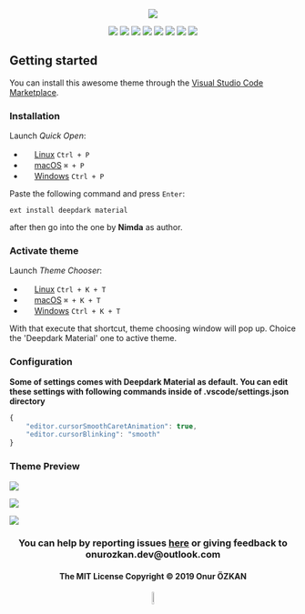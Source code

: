 <p align="center">
<img src="https://user-images.githubusercontent.com/39852038/53187435-2fc20100-3614-11e9-81bd-09a3e3eb934e.png"/>
</p>

<p align="center">
<img src="https://img.shields.io/badge/github-ozkanonur-212121.svg?style=flat-square&colorB=b71c1c"/>
<img src="https://img.shields.io/travis/com/ozkanonur/vscode-deepdark-material.svg?color=black&label=.travis-ci&style=flat-square"/>
<img src="https://img.shields.io/circleci/project/github/ozkanonur/vscode-deepdark-material/master.svg?color=black&label=.circleci&style=flat-square"/>
<img src="https://img.shields.io/visual-studio-marketplace/v/Nimda.deepdark-material.svg?color=black&style=flat-square"/>
<img src="https://img.shields.io/github/repo-size/ozkanonur/vscode-deepdark-material.svg?colorB=black&label=repo%20size&style=flat-square"/>
<img src="https://img.shields.io/visual-studio-marketplace/d/Nimda.deepdark-material.svg?color=black&style=flat-square"/>
<img src="https://img.shields.io/visual-studio-marketplace/stars/Nimda.deepdark-material.svg?color=black&style=flat-square"/>
<img src="https://img.shields.io/github/license/ozkanonur/vscode-deepdark-material.svg?color=000000&style=flat-square"/>
</p>

## Getting started

You can install this awesome theme through the [Visual Studio Code Marketplace](https://marketplace.visualstudio.com/items?itemName=Nimda.deepdark-material).

### Installation

Launch *Quick Open*:

* <img src="https://www.kernel.org/theme/images/logos/favicon.png" width=16 height=16/> <a href="https://code.visualstudio.com/shortcuts/keyboard-shortcuts-linux.pdf">Linux</a> `Ctrl + P`
* <img src="https://developer.apple.com/favicon.ico" width=16 height=16/> <a href="https://code.visualstudio.com/shortcuts/keyboard-shortcuts-macos.pdf">macOS</a> `⌘ + P`
* <img src="https://www.microsoft.com/favicon.ico" width=16 height=16/> <a href="https://code.visualstudio.com/shortcuts/keyboard-shortcuts-windows.pdf">Windows</a> `Ctrl + P`

Paste the following command and press `Enter`:

```shell
ext install deepdark material
```

after then go into the one by **Nimda** as author.

### Activate theme

Launch *Theme Chooser*:

* <img src="https://www.kernel.org/theme/images/logos/favicon.png" width=16 height=16/> <a href="https://code.visualstudio.com/shortcuts/keyboard-shortcuts-linux.pdf">Linux</a> `Ctrl + K + T`
* <img src="https://developer.apple.com/favicon.ico" width=16 height=16/> <a href="https://code.visualstudio.com/shortcuts/keyboard-shortcuts-macos.pdf">macOS</a> `⌘ + K + T`
* <img src="https://www.microsoft.com/favicon.ico" width=16 height=16/> <a href="https://code.visualstudio.com/shortcuts/keyboard-shortcuts-windows.pdf">Windows</a> `Ctrl + K + T`

With that execute that shortcut, theme choosing window will pop up. Choice the 'Deepdark Material' one to active theme.

### Configuration

**Some of settings comes with Deepdark Material as default. You can edit these settings with following commands inside of .vscode/settings.json directory**

```js
{
    "editor.cursorSmoothCaretAnimation": true,
    "editor.cursorBlinking": "smooth"
}
```

### Theme Preview

<p align="left">
<img src="https://user-images.githubusercontent.com/39852038/54023746-c3fc9e00-41a6-11e9-8a78-486271d04f07.png">
</p>

<p align="left">
<img src="https://user-images.githubusercontent.com/39852038/54023747-c3fc9e00-41a6-11e9-83ff-a1de868b77e4.png">
</p>

<p align="left">
<img src="https://user-images.githubusercontent.com/39852038/54023748-c3fc9e00-41a6-11e9-9ce4-77815aa33ccb.png">
</p>

<h3 align="center"> You can help by reporting issues  <a href="https://github.com/ozkanonur/vscode-deepdark-material/issues">here</a> or giving feedback to onurozkan.dev@outlook.com </h3>

<h4 align="center"> The MIT License Copyright &copy; 2019 Onur ÖZKAN </h4>

<p align="center"> <img width="7.5%" src="https://user-images.githubusercontent.com/39852038/53875603-edd28b00-4015-11e9-92ff-63bc11f93fea.png"/> </p>
